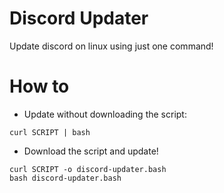 # Discord Updater
Update discord on linux using just one command!
# How to
- Update without downloading the script:
```
curl SCRIPT | bash
```
- Download the script and update!
```
curl SCRIPT -o discord-updater.bash
bash discord-updater.bash
```
